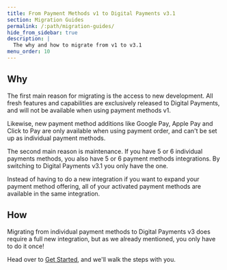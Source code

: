 ```yaml
---
title: From Payment Methods v1 to Digital Payments v3.1
section: Migration Guides
permalink: /:path/migration-guides/
hide_from_sidebar: true
description: |
  The why and how to migrate from v1 to v3.1
menu_order: 10
---
```


## Why

The first main reason for migrating is the access to new development. All fresh
features and capabilities are exclusively released to Digital Payments, and will
not be available when using payment methods v1.

Likewise, new payment method additions like Google Pay, Apple Pay and Click to
Pay are only available when using payment order, and can't be set up as
individual payment methods.

The second main reason is maintenance. If you have 5 or 6 individual payments
methods, you also have 5 or 6 payment methods integrations. By switching to
Digital Payments v3.1 you only have the one.

Instead of having to do a new integration if you want to expand your payment
method offering, all of your activated payment methods are available in the same
integration.

## How

Migrating from individual payment methods to Digital Payments v3 does require a
full new integration, but as we already mentioned, you only have to do it once!

Head over to [Get Started][get-started], and we'll walk the steps with you.

[get-started]: /checkout-v3/get-started/
